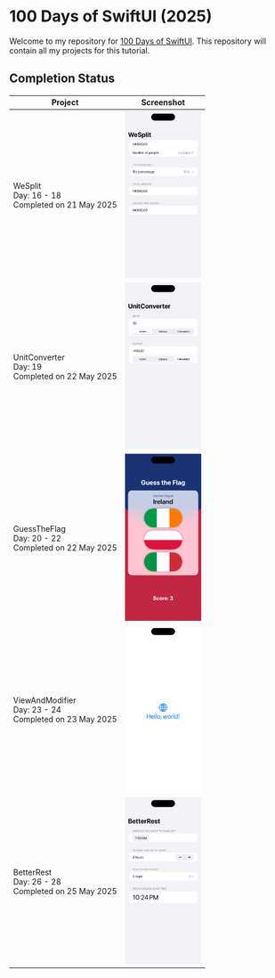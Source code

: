 # 100 Days of SwiftUI (2025)

Welcome to my repository for [100 Days of SwiftUI](https://www.hackingwithswift.com/100/swiftui).
This repository will contain all my projects for this tutorial.

## Completion Status

| Project | Screenshot |
| ------- | ---------- |
| WeSplit <br/> Day: 16 - 18 <br/> Completed on 21 May 2025 | <img src="figures/WeSplit.png" height="300" alt="WeSplit"/> |
| UnitConverter <br/> Day: 19 <br/> Completed on 22 May 2025 | <img src="figures/UnitConverter.png" height="300" alt="UnitConverter"/> |
| GuessTheFlag <br/> Day: 20 - 22 <br/> Completed on 22 May 2025 | <img src="figures/GuessTheFlag.png" height="300" alt="GuessTheFlag"/> |
| ViewAndModifier <br/> Day: 23 - 24 <br/> Completed on 23 May 2025 | <img src="figures/ViewAndModifier.png" height="300" alt="ViewAndModifier"/> |
| BetterRest <br/> Day: 26 - 28 <br/> Completed on 25 May 2025 | <img src="figures/BetterRest.png" height="300" alt="BetterRest"/> |